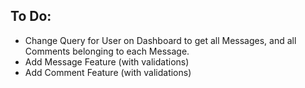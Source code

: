 ## To Do:
+ Change Query for User on Dashboard to get all Messages, and all Comments belonging to each Message.
+ Add Message Feature (with validations)
+ Add Comment Feature (with validations)